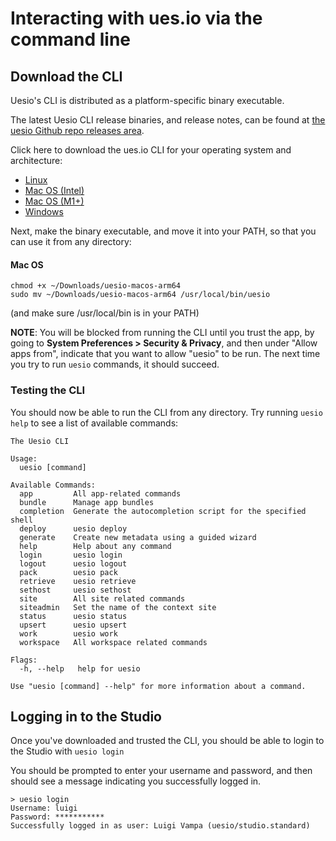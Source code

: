 # Interacting with ues.io via the command line

## Download the CLI

Uesio's CLI is distributed as a platform-specific binary executable.

The latest Uesio CLI release binaries, and release notes, can be found at [the uesio Github repo releases area](https://github.com/ues-io/uesio/releases).

Click here to download the ues.io CLI for your operating system and architecture:

-   [Linux](https://github.com/ues-io/uesio/releases/download/v0.5.8/uesio-linux)
-   [Mac OS (Intel)](https://github.com/ues-io/uesio/releases/download/v0.5.8/uesio-macos-amd64)
-   [Mac OS (M1+)](https://github.com/ues-io/uesio/releases/download/v0.5.8/uesio-macos-arm64)
-   [Windows](https://github.com/ues-io/uesio/releases/download/v0.5.8/uesio.exe)

Next, make the binary executable, and move it into your PATH, so that you can use it from any directory:

#### Mac OS

```
chmod +x ~/Downloads/uesio-macos-arm64
sudo mv ~/Downloads/uesio-macos-arm64 /usr/local/bin/uesio
```

(and make sure /usr/local/bin is in your PATH)

**NOTE**: You will be blocked from running the CLI until you trust the app, by going to **System Preferences > Security & Privacy**, and then under "Allow apps from", indicate that you want to allow "uesio" to be run. The next time you try to run `uesio` commands, it should succeed.

### Testing the CLI

You should now be able to run the CLI from any directory. Try running `uesio help` to see a list of available commands:

```
The Uesio CLI

Usage:
  uesio [command]

Available Commands:
  app         All app-related commands
  bundle      Manage app bundles
  completion  Generate the autocompletion script for the specified shell
  deploy      uesio deploy
  generate    Create new metadata using a guided wizard
  help        Help about any command
  login       uesio login
  logout      uesio logout
  pack        uesio pack
  retrieve    uesio retrieve
  sethost     uesio sethost
  site        All site related commands
  siteadmin   Set the name of the context site
  status      uesio status
  upsert      uesio upsert
  work        uesio work
  workspace   All workspace related commands

Flags:
  -h, --help   help for uesio

Use "uesio [command] --help" for more information about a command.
```

## Logging in to the Studio

Once you've downloaded and trusted the CLI, you should be able to login to the Studio with `uesio login`

You should be prompted to enter your username and password, and then should see a message indicating you successfully logged in.

```
> uesio login
Username: luigi
Password: ***********
Successfully logged in as user: Luigi Vampa (uesio/studio.standard)
```
